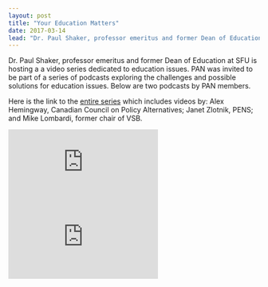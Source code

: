```yaml
---
layout: post
title: "Your Education Matters"
date: 2017-03-14
lead: "Dr. Paul Shaker, professor emeritus and former Dean of Education at SFU is hosting a a video series dedicated to education issues."
---
```


Dr. Paul Shaker, professor emeritus and former Dean of Education at SFU is hosting a a video series dedicated to education issues. PAN was invited to be part of a series of podcasts exploring the challenges and possible solutions for education issues.
Below are two podcasts by PAN members.

Here is the link to the [entire series](https://www.youtube.com/watch?v=XwkWrSmCU5M&list=PLho13SRK_ue4UYnawrANMQ_ilsG-RZb6s) which includes videos by: Alex Hemingway, Canadian Council on Policy Alternatives; Janet Zlotnik, PENS; and Mike Lombardi, former chair of VSB.

<div class="video">
    <iframe src="https://www.youtube.com/embed/Rp45dbR8370" title="Andrea Sinclair" frameborder="0" allow="accelerometer; autoplay; clipboard-write; encrypted-media; gyroscope; picture-in-picture; web-share" referrerpolicy="strict-origin-when-cross-origin" allowfullscreen></iframe>
</div>

<div class="video">
    <iframe src="https://www.youtube.com/embed/0t2lC9WrZ5k" title="Gili Avrahami" frameborder="0" allow="accelerometer; autoplay; clipboard-write; encrypted-media; gyroscope; picture-in-picture; web-share" referrerpolicy="strict-origin-when-cross-origin" allowfullscreen></iframe>
</div>
